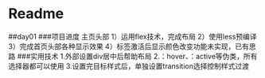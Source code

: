 # Readme
##day01
###项目进度
	主页头部
		1）运用flex技术，完成布局
		2）使用less预编译
		3）完成首页头部各种显示效果
		4）标签激活后显示颜色改变功能未实现，已有思路
###实用技术
	1.外部设置div居中后帮助布局
	2.：hover、：active等伪类，所有选择器都可以使用
	3.设置完目标样式后，单独设置transition选择控制样式过渡